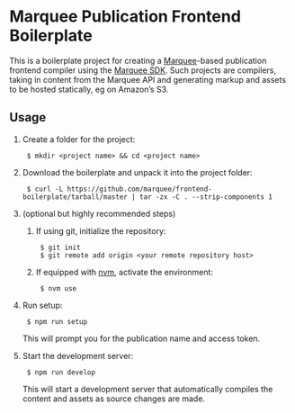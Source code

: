 # Marquee Publication Frontend Boilerplate

This is a boilerplate project for creating a [Marquee](http://marquee.by)-based
publication frontend compiler using the
[Marquee SDK](https://github.com/marquee/static-sdk). Such projects are
compilers, taking in content from the Marquee API and generating markup and
assets to be hosted statically, eg on Amazon’s S3.



## Usage

1. Create a folder for the project:

        $ mkdir <project name> && cd <project name>

2. Download the boilerplate and unpack it into the project folder:

        $ curl -L https://github.com/marquee/frontend-boilerplate/tarball/master | tar -zx -C . --strip-components 1

3. (optional but highly recommended steps)

    1. If using git, initialize the repository:

            $ git init
            $ git remote add origin <your remote repository host>

    2. If equipped with [nvm](https://github.com/creationix/nvm), activate the
       environment:

            $ nvm use

4. Run setup:

        $ npm run setup

    This will prompt you for the publication name and access token.

5. Start the development server:

        $ npm run develop

    This will start a development server that automatically compiles the content
    and assets as source changes are made.
